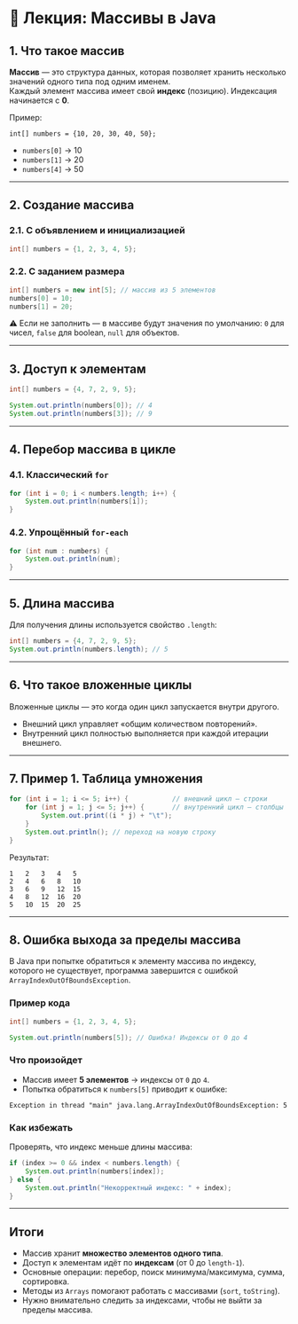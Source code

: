# 📘 Лекция: Массивы в Java

## 1. Что такое массив

**Массив** — это структура данных, которая позволяет хранить несколько значений одного типа под одним именем.  
Каждый элемент массива имеет свой **индекс** (позицию). Индексация начинается с **0**.

Пример:

```
int[] numbers = {10, 20, 30, 40, 50};
```

- `numbers[0]` → 10
- `numbers[1]` → 20
- `numbers[4]` → 50

---

## 2. Создание массива

### 2.1. С объявлением и инициализацией

```java
int[] numbers = {1, 2, 3, 4, 5};
```

### 2.2. С заданием размера

```java
int[] numbers = new int[5]; // массив из 5 элементов
numbers[0] = 10;
numbers[1] = 20;
```

⚠️ Если не заполнить — в массиве будут значения по умолчанию: `0` для чисел, `false` для boolean, `null` для объектов.

---

## 3. Доступ к элементам

```java
int[] numbers = {4, 7, 2, 9, 5};

System.out.println(numbers[0]); // 4
System.out.println(numbers[3]); // 9
```

---

## 4. Перебор массива в цикле

### 4.1. Классический `for`

```java
for (int i = 0; i < numbers.length; i++) {
    System.out.println(numbers[i]);
}
```

### 4.2. Упрощённый `for-each`

```java
for (int num : numbers) {
    System.out.println(num);
}
```

---

## 5. Длина массива

Для получения длины используется свойство `.length`:

```java
int[] numbers = {4, 7, 2, 9, 5};
System.out.println(numbers.length); // 5
```

---

## 6. Что такое вложенные циклы

Вложенные циклы — это когда один цикл запускается внутри другого.

- Внешний цикл управляет «общим количеством повторений».
- Внутренний цикл полностью выполняется при каждой итерации внешнего.

---

## 7. Пример 1. Таблица умножения

```java
for (int i = 1; i <= 5; i++) {           // внешний цикл — строки
    for (int j = 1; j <= 5; j++) {       // внутренний цикл — столбцы
        System.out.print((i * j) + "\t");
    }
    System.out.println(); // переход на новую строку
}
```

Результат:

```
1   2   3   4   5
2   4   6   8   10
3   6   9   12  15
4   8   12  16  20
5   10  15  20  25
```

---

## 8. Ошибка выхода за пределы массива

В Java при попытке обратиться к элементу массива по индексу, которого не существует, программа завершится с ошибкой `ArrayIndexOutOfBoundsException`.

### Пример кода

```java
int[] numbers = {1, 2, 3, 4, 5};

System.out.println(numbers[5]); // Ошибка! Индексы от 0 до 4
```

### Что произойдет

- Массив имеет **5 элементов** → индексы от `0` до `4`.
- Попытка обратиться к `numbers[5]` приводит к ошибке:

```
Exception in thread "main" java.lang.ArrayIndexOutOfBoundsException: 5
```

### Как избежать

Проверять, что индекс меньше длины массива:

```java
if (index >= 0 && index < numbers.length) {
    System.out.println(numbers[index]);
} else {
    System.out.println("Некорректный индекс: " + index);
}
```

---

## Итоги

- Массив хранит **множество элементов одного типа**.
- Доступ к элементам идёт по **индексам** (от 0 до `length-1`).
- Основные операции: перебор, поиск минимума/максимума, сумма, сортировка.
- Методы из `Arrays` помогают работать с массивами (`sort`, `toString`).
- Нужно внимательно следить за индексами, чтобы не выйти за пределы массива.
